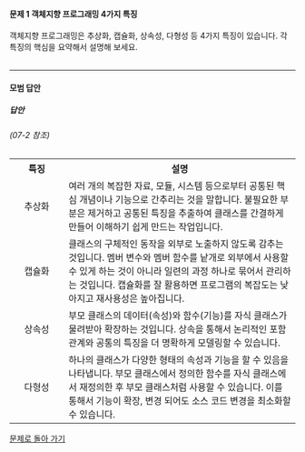 #### 문제 1 객체지향 프로그래밍 4가지 특징
객체지향 프로그래밍은 추상화, 캡슐화, 상속성, 다형성 등 4가지 특징이 있습니다. 각 특징의 핵심을 요약해서 설명해 보세요.
<br/><br/>

---

#### 모범 답안
##### 답안
###### (07-2 참조)
<table>
  <tr>
    <th width=80px>특징</th>
    <th>설명</th>
  </tr>
  <tr>
    <td align=center>추상화</td>
    <td>여러 개의 복잡한 자료, 모듈, 시스템 등으로부터 공통된 핵심 개념이나 기능으로 간추리는 것을 말합니다. 불필요한 부분은 제거하고 공통된 특징을 추출하여 클래스를 간결하게 만들어 이해하기 쉽게 만드는 작업입니다.</td>
  </tr>
  <tr>
    <td align=center>캡슐화</td>
    <td>클래스의 구체적인 동작을 외부로 노출하지 않도록 감추는 것입니다. 멤버 변수와 멤버 함수를 낱개로 외부에서 사용할 수 있게 하는 것이 아니라 일련의 과정 하나로 묶어서 관리하는 것입니다. 캡슐화를 잘 활용하면 프로그램의 복잡도는 낮아지고 재사용성은 높아집니다.</td>
  </tr>
  <tr>
    <td align=center>상속성</td>
    <td>부모 클래스의 데이터(속성)와 함수(기능)를 자식 클래스가 물려받아 확장하는 것입니다. 상속을 통해서 논리적인 포함 관계와 공통의 특징을 더 명확하게 모델링할 수 있습니다.</td>
  </tr>
  <tr>
    <td align=center>다형성</td>
    <td>하나의 클래스가 다양한 형태의 속성과 기능을 할 수 있음을 나타냅니다. 부모 클래스에서 정의한 함수를 자식 클래스에서 재정의한 후 부모 클래스처럼 사용할 수 있습니다. 이를 통해서 기능이 확장, 변경 되어도 소스 코드 변경을 최소화할 수 있습니다.</td>
  </tr>
</table>

[문제로 돌아 가기](README.md "문제로 돌아 가기")
